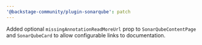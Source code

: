 ```yaml
---
'@backstage-community/plugin-sonarqube': patch
---
```


Added optional `missingAnnotationReadMoreUrl` prop to `SonarQubeContentPage` and `SonarQubeCard` to allow configurable links to documentation.
